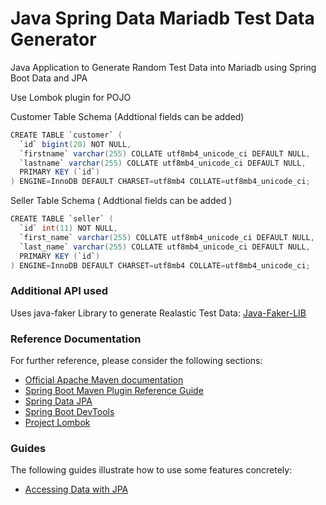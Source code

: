 # Java Spring Data Mariadb Test Data Generator
Java Application to Generate Random Test Data into Mariadb using Spring Boot Data and JPA

Use Lombok  plugin for POJO

Customer Table Schema (Addtional fields can be added)

```Java
CREATE TABLE `customer` (
  `id` bigint(20) NOT NULL,
  `firstname` varchar(255) COLLATE utf8mb4_unicode_ci DEFAULT NULL,
  `lastname` varchar(255) COLLATE utf8mb4_unicode_ci DEFAULT NULL,
  PRIMARY KEY (`id`)
) ENGINE=InnoDB DEFAULT CHARSET=utf8mb4 COLLATE=utf8mb4_unicode_ci;
```

Seller Table Schema ( Addtional fields can be added )

```Java
CREATE TABLE `seller` (
  `id` int(11) NOT NULL,
  `first_name` varchar(255) COLLATE utf8mb4_unicode_ci DEFAULT NULL,
  `last_name` varchar(255) COLLATE utf8mb4_unicode_ci DEFAULT NULL,
  PRIMARY KEY (`id`)
) ENGINE=InnoDB DEFAULT CHARSET=utf8mb4 COLLATE=utf8mb4_unicode_ci;
```
### Additional API used
Uses java-faker Library to generate Realastic Test Data: [Java-Faker-LIB](https://github.com/DiUS/java-faker)

### Reference Documentation
For further reference, please consider the following sections:

* [Official Apache Maven documentation](https://maven.apache.org/guides/index.html)
* [Spring Boot Maven Plugin Reference Guide](https://docs.spring.io/spring-boot/docs/2.2.4.RELEASE/maven-plugin/)
* [Spring Data JPA](https://docs.spring.io/spring-boot/docs/2.2.4.RELEASE/reference/htmlsingle/#boot-features-jpa-and-spring-data)
* [Spring Boot DevTools](https://docs.spring.io/spring-boot/docs/2.2.4.RELEASE/reference/htmlsingle/#using-boot-devtools)
* [Project Lombok](https://projectlombok.org/features/all)

### Guides
The following guides illustrate how to use some features concretely:

* [Accessing Data with JPA](https://spring.io/guides/gs/accessing-data-jpa/)
